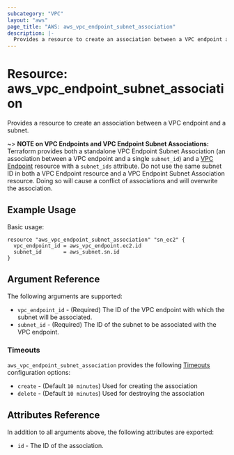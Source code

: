 ```yaml
---
subcategory: "VPC"
layout: "aws"
page_title: "AWS: aws_vpc_endpoint_subnet_association"
description: |-
  Provides a resource to create an association between a VPC endpoint and a subnet.
---
```


# Resource: aws_vpc_endpoint_subnet_association

Provides a resource to create an association between a VPC endpoint and a subnet.

~> **NOTE on VPC Endpoints and VPC Endpoint Subnet Associations:** Terraform provides
both a standalone VPC Endpoint Subnet Association (an association between a VPC endpoint
and a single `subnet_id`) and a [VPC Endpoint](vpc_endpoint.html) resource with a `subnet_ids`
attribute. Do not use the same subnet ID in both a VPC Endpoint resource and a VPC Endpoint Subnet
Association resource. Doing so will cause a conflict of associations and will overwrite the association.

## Example Usage

Basic usage:

```hcl
resource "aws_vpc_endpoint_subnet_association" "sn_ec2" {
  vpc_endpoint_id = aws_vpc_endpoint.ec2.id
  subnet_id       = aws_subnet.sn.id
}
```

## Argument Reference

The following arguments are supported:

* `vpc_endpoint_id` - (Required) The ID of the VPC endpoint with which the subnet will be associated.
* `subnet_id` - (Required) The ID of the subnet to be associated with the VPC endpoint.

### Timeouts

`aws_vpc_endpoint_subnet_association` provides the following
[Timeouts](https://www.terraform.io/docs/configuration/blocks/resources/syntax.html#operation-timeouts) configuration options:

- `create` - (Default `10 minutes`) Used for creating the association
- `delete` - (Default `10 minutes`) Used for destroying the association

## Attributes Reference

In addition to all arguments above, the following attributes are exported:

* `id` - The ID of the association.

